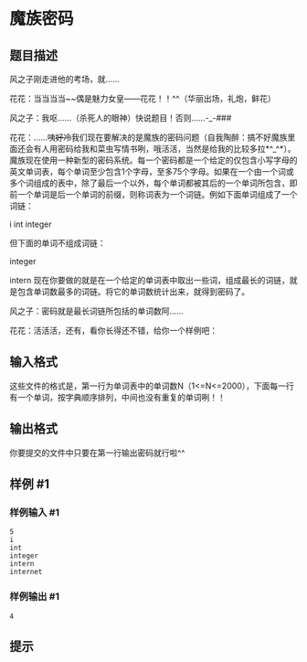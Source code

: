 # 魔族密码

## 题目描述

风之子刚走进他的考场，就……

花花：当当当当~~偶是魅力女皇——花花！！^^（华丽出场，礼炮，鲜花）

风之子：我呕……（杀死人的眼神）快说题目！否则……-\_-###

花花：……咦~~好冷~~我们现在要解决的是魔族的密码问题（自我陶醉：搞不好魔族里面还会有人用密码给我和菜虫写情书咧，哦活活，当然是给我的比较多拉\*^\_^\*）。魔族现在使用一种新型的密码系统。每一个密码都是一个给定的仅包含小写字母的英文单词表，每个单词至少包含1个字母，至多75个字母。如果在一个由一个词或多个词组成的表中，除了最后一个以外，每个单词都被其后的一个单词所包含，即前一个单词是后一个单词的前缀，则称词表为一个词链。例如下面单词组成了一个词链：

i
int
integer

但下面的单词不组成词链：

integer

intern
现在你要做的就是在一个给定的单词表中取出一些词，组成最长的词链，就是包含单词数最多的词链。将它的单词数统计出来，就得到密码了。

风之子：密码就是最长词链所包括的单词数阿……

花花：活活活，还有，看你长得还不错，给你一个样例吧：


## 输入格式

这些文件的格式是，第一行为单词表中的单词数N（1<=N<=2000），下面每一行有一个单词，按字典顺序排列，中间也没有重复的单词咧！！


## 输出格式

你要提交的文件中只要在第一行输出密码就行啦^^


## 样例 #1

### 样例输入 #1
```
5
i
int
integer
intern
internet
```

### 样例输出 #1

```
4
```

## 提示


